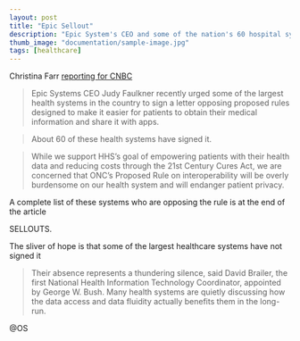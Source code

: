 ```yaml
---
layout: post
title: "Epic Sellout"
description: "Epic System's CEO and some of the nation's 60 hospital systems have signed a letter opposing the HHS rule that would make it easier for patients to get their healthcare records and increase interoperability through APIs."
thumb_image: "documentation/sample-image.jpg"
tags: [healthcare]
---
```


Christina Farr [reporting for CNBC](https://www.cnbc.com/2020/02/05/epic-about-60-hospitals-sign-letter-opposing-hhs-proposed-data-rules.html)

>Epic Systems CEO Judy Faulkner recently urged some of the largest health systems in the country to sign a letter opposing proposed rules designed to make it easier for patients to obtain their medical information and share it with apps.

>About 60 of these health systems have signed it.

>While we support HHS’s goal of empowering patients with their health data and reducing costs through the 21st Century Cures Act, we are concerned that ONC’s Proposed Rule on interoperability will be overly burdensome on our health system and will endanger patient privacy.

A complete list of these systems who are opposing the rule is at the end of the article

SELLOUTS.

The sliver of hope is that some of the largest healthcare systems have not signed it

>Their absence represents a thundering silence, said David Brailer, the first National Health Information Technology Coordinator, appointed by George W. Bush. Many health systems are quietly discussing how the data access and data fluidity actually benefits them in the long-run.

@OS


